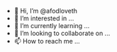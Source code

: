 - 👋 Hi, I’m @afodloveth
- 👀 I’m interested in ...
- 🌱 I’m currently learning ...
- 💞️ I’m looking to collaborate on ...
- 📫 How to reach me ...

<!---
afodloveth/afodloveth is a ✨ special ✨ repository because its `README.md` (this file) appears on your GitHub profile.
You can click the Preview link to take a look at your changes.
--->
